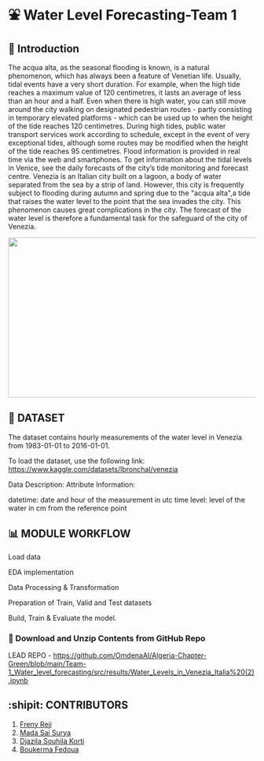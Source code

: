 # **:fountain: Water Level Forecasting-Team 1**
## 🧿 Introduction

The acqua alta, as the seasonal flooding is known, is a natural phenomenon, which has always been a feature of Venetian life.
Usually, tidal events have a very short duration. For example, when the high tide reaches a maximum value of 120 centimetres, it lasts an average of less than an hour and a half.
Even when there is high water, you can still move around the city walking on designated pedestrian routes - partly consisting in temporary elevated platforms - which can be used up to when the height of the tide reaches 120 centimetres.
During high tides, public water transport services work according to schedule, except in the event of very exceptional tides, although some routes may be modified when the height of the tide reaches 95 centimetres.
Flood information is provided in real time via the web and smartphones. To get information about the tidal levels in Venice, see the daily forecasts of the city’s tide monitoring and forecast centre.
Venezia is an Italian city built on a lagoon, a body of water separated from the sea by a strip of land. However, this city is frequently subject to flooding during
autumn and spring due to the "acqua alta",a tide that raises the water level to the point that the sea invades the city. This phenomenon causes great complications 
in the city. The forecast of the water level is therefore a fundamental task for the safeguard of the city of Venezia.

<p align="center">
  <img width="600" height="325" src="https://gdb.voanews.com/b384ca01-1fe0-4164-a739-9d507fa04d15_w1080_h608.jpg">
</p>


## :pushpin: **DATASET**

The dataset contains hourly measurements of the water level in Venezia from 1983-01-01 to 2016-01-01.

To load the dataset, use the following link: https://www.kaggle.com/datasets/lbronchal/venezia

Data Description:
Attribute Information:

datetime: date and hour of the measurement in utc time
level: level of the water in cm from the reference point


## **:bar_chart: MODULE WORKFLOW**

Load data

EDA implementation

Data Processing & Transformation

Preparation of Train, Valid and Test datasets

Build, Train & Evaluate the model.


### :open_file_folder: Download and Unzip Contents from GitHub Repo

LEAD REPO - https://github.com/OmdenaAI/Algeria-Chapter-Green/blob/main/Team-1_Water_level_forecasting/src/results/Water_Levels_in_Venezia_Italia%20(2).ipynb


## **:shipit: CONTRIBUTORS**
1. [Freny Reji](https://github.com/freny24)
2. [Mada Sai Surya](https://github.com/Surya-24)
3. [Djazila Souhila Korti](https://github.com/souhila98)
4. [Boukerma Fedoua](https://github.com/Boukermafedoua)


